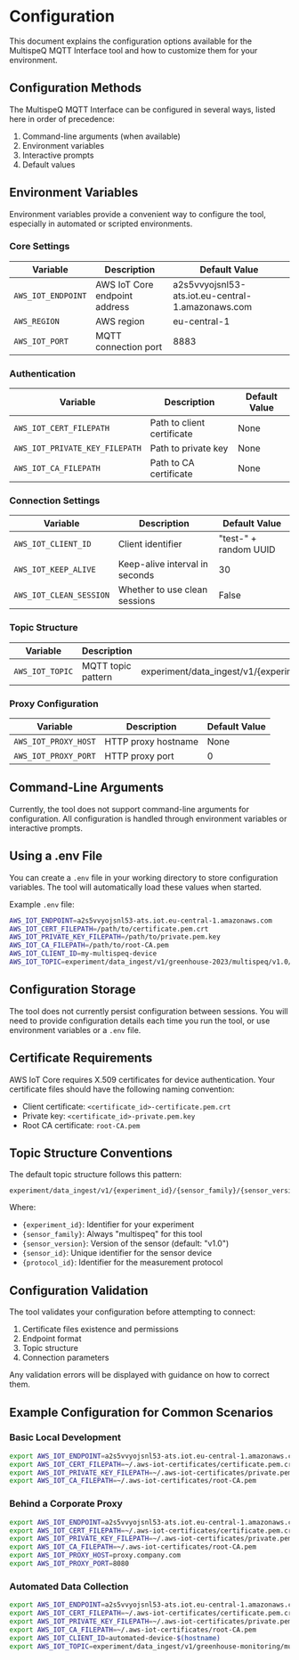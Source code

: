 # Configuration

This document explains the configuration options available for the MultispeQ MQTT Interface tool and how to customize them for your environment.

## Configuration Methods

The MultispeQ MQTT Interface can be configured in several ways, listed here in order of precedence:

1. Command-line arguments (when available)
2. Environment variables
3. Interactive prompts
4. Default values

## Environment Variables

Environment variables provide a convenient way to configure the tool, especially in automated or scripted environments.

### Core Settings

| Variable           | Description                   | Default Value                                     |
| ------------------ | ----------------------------- | ------------------------------------------------- |
| `AWS_IOT_ENDPOINT` | AWS IoT Core endpoint address | a2s5vvyojsnl53-ats.iot.eu-central-1.amazonaws.com |
| `AWS_REGION`       | AWS region                    | eu-central-1                                      |
| `AWS_IOT_PORT`     | MQTT connection port          | 8883                                              |

### Authentication

| Variable                       | Description                | Default Value |
| ------------------------------ | -------------------------- | ------------- |
| `AWS_IOT_CERT_FILEPATH`        | Path to client certificate | None          |
| `AWS_IOT_PRIVATE_KEY_FILEPATH` | Path to private key        | None          |
| `AWS_IOT_CA_FILEPATH`          | Path to CA certificate     | None          |

### Connection Settings

| Variable                | Description                    | Default Value         |
| ----------------------- | ------------------------------ | --------------------- |
| `AWS_IOT_CLIENT_ID`     | Client identifier              | "test-" + random UUID |
| `AWS_IOT_KEEP_ALIVE`    | Keep-alive interval in seconds | 30                    |
| `AWS_IOT_CLEAN_SESSION` | Whether to use clean sessions  | False                 |

### Topic Structure

| Variable        | Description        | Default Value                                                                                 |
| --------------- | ------------------ | --------------------------------------------------------------------------------------------- |
| `AWS_IOT_TOPIC` | MQTT topic pattern | experiment/data_ingest/v1/\{experiment_id\}/multispeq/v1.0/cli_test_sensor_id/\{protocol_id\} |

### Proxy Configuration

| Variable             | Description         | Default Value |
| -------------------- | ------------------- | ------------- |
| `AWS_IOT_PROXY_HOST` | HTTP proxy hostname | None          |
| `AWS_IOT_PROXY_PORT` | HTTP proxy port     | 0             |

## Command-Line Arguments

Currently, the tool does not support command-line arguments for configuration. All configuration is handled through environment variables or interactive prompts.

## Using a .env File

You can create a `.env` file in your working directory to store configuration variables. The tool will automatically load these values when started.

Example `.env` file:

```bash
AWS_IOT_ENDPOINT=a2s5vvyojsnl53-ats.iot.eu-central-1.amazonaws.com
AWS_IOT_CERT_FILEPATH=/path/to/certificate.pem.crt
AWS_IOT_PRIVATE_KEY_FILEPATH=/path/to/private.pem.key
AWS_IOT_CA_FILEPATH=/path/to/root-CA.pem
AWS_IOT_CLIENT_ID=my-multispeq-device
AWS_IOT_TOPIC=experiment/data_ingest/v1/greenhouse-2023/multispeq/v1.0/device123/photosynthesis
```

## Configuration Storage

The tool does not currently persist configuration between sessions. You will need to provide configuration details each time you run the tool, or use environment variables or a `.env` file.

## Certificate Requirements

AWS IoT Core requires X.509 certificates for device authentication. Your certificate files should have the following naming convention:

- Client certificate: `<certificate_id>-certificate.pem.crt`
- Private key: `<certificate_id>-private.pem.key`
- Root CA certificate: `root-CA.pem`

## Topic Structure Conventions

The default topic structure follows this pattern:

```code
experiment/data_ingest/v1/{experiment_id}/{sensor_family}/{sensor_version}/{sensor_id}/{protocol_id}
```

Where:

- `{experiment_id}`: Identifier for your experiment
- `{sensor_family}`: Always "multispeq" for this tool
- `{sensor_version}`: Version of the sensor (default: "v1.0")
- `{sensor_id}`: Unique identifier for the sensor device
- `{protocol_id}`: Identifier for the measurement protocol

## Configuration Validation

The tool validates your configuration before attempting to connect:

1. Certificate files existence and permissions
2. Endpoint format
3. Topic structure
4. Connection parameters

Any validation errors will be displayed with guidance on how to correct them.

## Example Configuration for Common Scenarios

### Basic Local Development

```bash
export AWS_IOT_ENDPOINT=a2s5vvyojsnl53-ats.iot.eu-central-1.amazonaws.com
export AWS_IOT_CERT_FILEPATH=~/.aws-iot-certificates/certificate.pem.crt
export AWS_IOT_PRIVATE_KEY_FILEPATH=~/.aws-iot-certificates/private.pem.key
export AWS_IOT_CA_FILEPATH=~/.aws-iot-certificates/root-CA.pem
```

### Behind a Corporate Proxy

```bash
export AWS_IOT_ENDPOINT=a2s5vvyojsnl53-ats.iot.eu-central-1.amazonaws.com
export AWS_IOT_CERT_FILEPATH=~/.aws-iot-certificates/certificate.pem.crt
export AWS_IOT_PRIVATE_KEY_FILEPATH=~/.aws-iot-certificates/private.pem.key
export AWS_IOT_CA_FILEPATH=~/.aws-iot-certificates/root-CA.pem
export AWS_IOT_PROXY_HOST=proxy.company.com
export AWS_IOT_PROXY_PORT=8080
```

### Automated Data Collection

```bash
export AWS_IOT_ENDPOINT=a2s5vvyojsnl53-ats.iot.eu-central-1.amazonaws.com
export AWS_IOT_CERT_FILEPATH=~/.aws-iot-certificates/certificate.pem.crt
export AWS_IOT_PRIVATE_KEY_FILEPATH=~/.aws-iot-certificates/private.pem.key
export AWS_IOT_CA_FILEPATH=~/.aws-iot-certificates/root-CA.pem
export AWS_IOT_CLIENT_ID=automated-device-$(hostname)
export AWS_IOT_TOPIC=experiment/data_ingest/v1/greenhouse-monitoring/multispeq/v1.0/$(hostname)/hourly-scan
```
